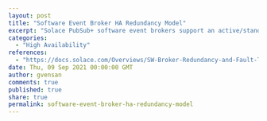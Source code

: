 ```yaml
---
layout: post
title: "Software Event Broker HA Redundancy Model"
excerpt: "Solace PubSub+ software event brokers support an active/standby redundancy model. With this model, a primary event broker provides messaging services to clients, while a backup event broker waits in standby mode—it only provides service should the primary event broker fail. A third event broker acts as a monitoring node, to act as a tie-breaker and prevent split-brain scenarios that would otherwise cause both the primary and backup event broker to become active simultaneously."
categories:
  - "High Availability"
references:
  - "https://docs.solace.com/Overviews/SW-Broker-Redundancy-and-Fault-Tolerance.htm"
date: Thu, 09 Sep 2021 00:00:00 GMT
author: gvensan
comments: true
published: true
share: true
permalink: software-event-broker-ha-redundancy-model
---
```

